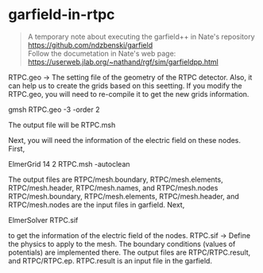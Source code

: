 # garfield-in-rtpc

> A temporary note about executing the garfield++ in Nate's repository https://github.com/ndzbenski/garfield  
> Follow the documetation in Nate's web page: https://userweb.jlab.org/~nathand/rgf/sim/garfieldpp.html

RTPC.geo  -> The setting file of the geometry of the RTPC detector. Also, it can help us to create the grids based on this seetting. 
If you modify the RTPC.geo, you will need to re-compile it to get the new grids information. 
<p> gmsh RTPC.geo -3 -order 2 <p>
The output file will be RTPC.msh

Next, you will need the information of the electric field on these nodes. 
First, 
<p> ElmerGrid 14 2 RTPC.msh -autoclean <p>
  
The output files are RTPC/mesh.boundary, RTPC/mesh.elements, RTPC/mesh.header, RTPC/mesh.names, and RTPC/mesh.nodes 
RTPC/mesh.boundary, RTPC/mesh.elements, RTPC/mesh.header, and RTPC/mesh.nodes are the input files in garfield.
Next, 

 <p> ElmerSolver RTPC.sif <p> 
to get the information of the electric field of the nodes. 
RTPC.sif  -> Define the physics to apply to the mesh. The boundary conditions (values of potentials) are implemented there.
The output files are RTPC/RTPC.result, and RTPC/RTPC.ep. RTPC.result is an input file in the garfield. 
  
  
